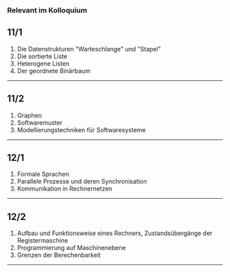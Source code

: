 ### Relevant im Kolloquium


11/1
----------------------------------------------------
1. Die Datenstrukturen "Warteschlange" und "Stapel"
2. Die sortierte Liste
3. Heterogene Listen
4. Der geordnete Binärbaum
----------------------------------------------------
11/2
----------------------------------------------------
1. Graphen
2. Softwaremuster
3. Modellierungstechniken für Softwaresysteme
---------------------------------------------------
12/1
---------------------------------------------------
1. Formale Sprachen
2. Parallele Prozesse und deren Synchronisation
3. Kommunikation in Rechnernetzen
---------------------------------------------------
12/2
--------------------------------------------------
1. Aufbau und Funktionsweise eines Rechners, Zustandsübergänge der Registermaschine
2. Programmierung auf Maschinenebene
3. Grenzen der Berechenbarkeit
-----------------------------------------------------